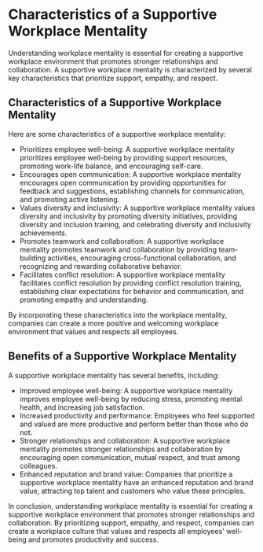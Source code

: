 Characteristics of a Supportive Workplace Mentality
=================================================================================================

Understanding workplace mentality is essential for creating a supportive workplace environment that promotes stronger relationships and collaboration. A supportive workplace mentality is characterized by several key characteristics that prioritize support, empathy, and respect.

Characteristics of a Supportive Workplace Mentality
---------------------------------------------------

Here are some characteristics of a supportive workplace mentality:

* Prioritizes employee well-being: A supportive workplace mentality prioritizes employee well-being by providing support resources, promoting work-life balance, and encouraging self-care.
* Encourages open communication: A supportive workplace mentality encourages open communication by providing opportunities for feedback and suggestions, establishing channels for communication, and promoting active listening.
* Values diversity and inclusivity: A supportive workplace mentality values diversity and inclusivity by promoting diversity initiatives, providing diversity and inclusion training, and celebrating diversity and inclusivity achievements.
* Promotes teamwork and collaboration: A supportive workplace mentality promotes teamwork and collaboration by providing team-building activities, encouraging cross-functional collaboration, and recognizing and rewarding collaborative behavior.
* Facilitates conflict resolution: A supportive workplace mentality facilitates conflict resolution by providing conflict resolution training, establishing clear expectations for behavior and communication, and promoting empathy and understanding.

By incorporating these characteristics into the workplace mentality, companies can create a more positive and welcoming workplace environment that values and respects all employees.

Benefits of a Supportive Workplace Mentality
--------------------------------------------

A supportive workplace mentality has several benefits, including:

* Improved employee well-being: A supportive workplace mentality improves employee well-being by reducing stress, promoting mental health, and increasing job satisfaction.
* Increased productivity and performance: Employees who feel supported and valued are more productive and perform better than those who do not.
* Stronger relationships and collaboration: A supportive workplace mentality promotes stronger relationships and collaboration by encouraging open communication, mutual respect, and trust among colleagues.
* Enhanced reputation and brand value: Companies that prioritize a supportive workplace mentality have an enhanced reputation and brand value, attracting top talent and customers who value these principles.

In conclusion, understanding workplace mentality is essential for creating a supportive workplace environment that promotes stronger relationships and collaboration. By prioritizing support, empathy, and respect, companies can create a workplace culture that values and respects all employees' well-being and promotes productivity and success.
